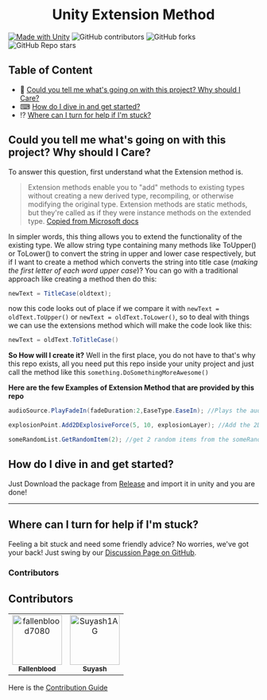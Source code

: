 <h1 align = "center">Unity Extension Method</h1>

[![Made with Unity](https://img.shields.io/badge/Made%20with-Unity-57b9d3.svg?style=flat&logo=unity)](https://unity3d.com) ![GitHub contributors](https://img.shields.io/github/contributors/fallenblood7080/Unity-Extension-Method) ![GitHub forks](https://img.shields.io/github/forks/fallenblood7080/Unity-Extension-Method) ![GitHub Repo stars](https://img.shields.io/github/stars/fallenblood7080/Unity-Extension-Method)





## Table of Content

 - 📃 [Could you tell me what's going on with this project? Why should I Care?](#Could-you-tell-me-whats-going-on-with-this-project-Why-should-I-Care)
 - ⌨ [How do I dive in and get started?](#how-do-i-dive-in-and-get-started)
 - ⁉ [Where can I turn for help if I'm stuck?](#where-can-i-turn-for-help-if-im-stuck)
 




## Could you tell me what's going on with this project? Why should I Care?

To answer this question, first understand what the Extension method is.

> Extension methods enable you to "add" methods to existing types
> without creating a new derived type, recompiling, or otherwise
> modifying the original type. Extension methods are static methods, but
> they're called as if they were instance methods on the extended type.
> [Copied from Microsoft docs](https://learn.microsoft.com/en-us/dotnet/csharp/programming-guide/classes-and-structs/extension-methods)

In simpler words, this thing allows you to extend the functionality of the existing type.
We allow string type containing many methods like ToUpper() or ToLower() to convert the string in upper and lower case respectively, but if I want to create a method which converts the string into title case (*making the first letter of each word upper case*)?
You can go with a traditional approach like creating a method then do this: 
```cs
newText = TitleCase(oldtext);
```
now this code looks out of place if we compare it with `newText = oldText.ToUpper()` or `newText = oldText.ToLower()`, so to deal with things we can use the extensions method which will make the code look like this:
```cs
newText = oldText.ToTitleCase()
```



**So How will I create it?**
Well in the first place, you do not have to that's why this repo exists, all you need put this repo inside your unity project and just call the method like this `something.DoSomethingMoreAwesome()`

**Here are the few Examples of Extension Method that are provided by this repo**
```cs
audioSource.PlayFadeIn(fadeDuration:2,EaseType.EaseIn); //Plays the audio with 2 sec fade in with ease in effect.
```
```cs
explosionPoint.Add2DExplosiveForce(5, 10, explosionLayer); //Add the 2D Explosion Force of 10 unit force with the radius of 5 units which will impact the object in explosionLayer at explosionPoint(Vector2)
```

```cs
someRandomList.GetRandomItem(2); //get 2 random items from the someRandomList
```

## How do I dive in and get started?
Just Download the package from [Release](https://github.com/fallenblood7080/Unity-Extension-Method/releases) and import it in unity and you are done! 
________________

## Where can I turn for help if I'm stuck?
Feeling a bit stuck and need some friendly advice? No worries, we've got your back! Just swing by our [Discussion Page on GitHub](https://github.com/fallenblood7080/Unity-Extension-Method/discussions).

### Contributors
## Contributors

<!-- readme: collaborators,contributors -start -->
<table>
<tr>
    <td align="center">
        <a href="https://github.com/fallenblood7080">
            <img src="https://avatars.githubusercontent.com/u/67326508?v=4" width="100;" alt="fallenblood7080"/>
            <br />
            <sub><b>Fallenblood</b></sub>
        </a>
    </td>
    <td align="center">
        <a href="https://github.com/Suyash1AG">
            <img src="https://avatars.githubusercontent.com/u/148102967?v=4" width="100;" alt="Suyash1AG"/>
            <br />
            <sub><b>Suyash</b></sub>
        </a>
    </td></tr>
</table>
<!-- readme: collaborators,contributors -end -->

Here is the [Contribution Guide](https://github.com/fallenblood7080/Unity-Extension-Method/wiki/Contributions)
